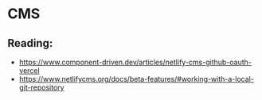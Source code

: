 # CMS

## Reading:

- https://www.component-driven.dev/articles/netlify-cms-github-oauth-vercel
- https://www.netlifycms.org/docs/beta-features/#working-with-a-local-git-repository

